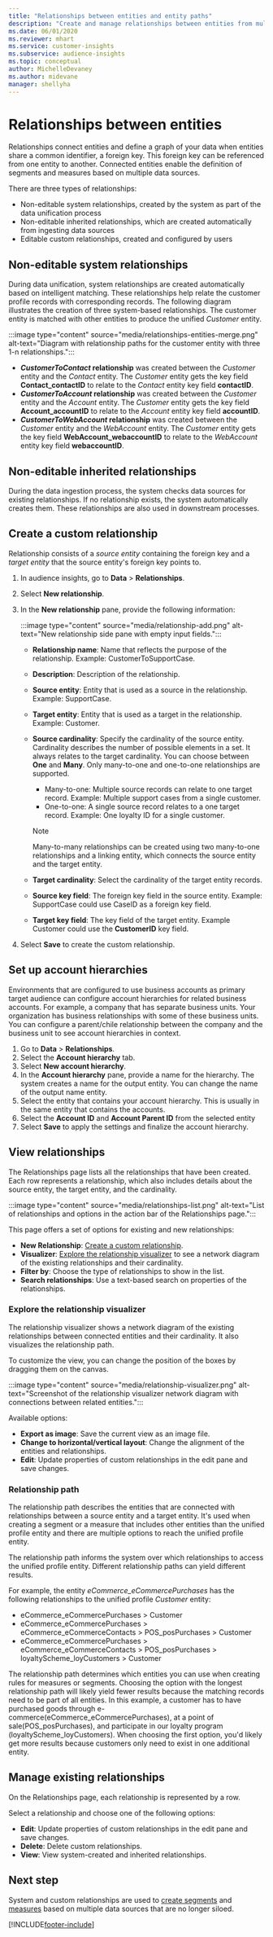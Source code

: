 ```yaml
---
title: "Relationships between entities and entity paths"
description: "Create and manage relationships between entities from multiple data sources."
ms.date: 06/01/2020
ms.reviewer: mhart
ms.service: customer-insights
ms.subservice: audience-insights
ms.topic: conceptual
author: MichelleDevaney
ms.author: midevane
manager: shellyha
---
```


# Relationships between entities

Relationships connect entities and define a graph of your data when entities share a common identifier, a foreign key. This foreign key can be referenced from one entity to another. Connected entities enable the definition of segments and measures based on multiple data sources.

There are three types of relationships: 
- Non-editable system relationships, created by the system as part of the data unification process
- Non-editable inherited relationships, which are created automatically from ingesting data sources 
- Editable custom relationships, created and configured by users

## Non-editable system relationships

During data unification, system relationships are created automatically based on intelligent matching. These relationships help relate the customer profile records with corresponding records. The following diagram illustrates the creation of three system-based relationships. The customer entity is matched with other entities to produce the unified *Customer* entity.

:::image type="content" source="media/relationships-entities-merge.png" alt-text="Diagram with relationship paths for the customer entity with three 1-n relationships.":::

- ***CustomerToContact* relationship** was created between the *Customer* entity and the *Contact* entity. The *Customer* entity gets the key field **Contact_contactID** to relate to the *Contact* entity key field **contactID**.
- ***CustomerToAccount* relationship** was created between the *Customer* entity and the *Account* entity. The *Customer* entity gets the key field **Account_accountID** to relate to the *Account* entity key field **accountID**.
- ***CustomerToWebAccount* relationship** was created between the *Customer* entity and the *WebAccount* entity. The *Customer* entity gets the key field **WebAccount_webaccountID** to relate to the *WebAccount* entity key field **webaccountID**.

## Non-editable inherited relationships

During the data ingestion process, the system checks data sources for existing relationships. If no relationship exists, the system automatically creates them. These relationships are also used in downstream processes.

## Create a custom relationship

Relationship consists of a *source entity* containing the foreign key and a *target entity* that the source entity's foreign key points to. 

1. In audience insights, go to **Data** > **Relationships**.

2. Select **New relationship**.

3. In the **New relationship** pane, provide the following information:

   :::image type="content" source="media/relationship-add.png" alt-text="New relationship side pane with empty input fields.":::

   - **Relationship name**: Name that reflects the purpose of the relationship. Example: CustomerToSupportCase.
   - **Description**: Description of the relationship.
   - **Source entity**: Entity that is used as a source in the relationship. Example: SupportCase.
   - **Target entity**: Entity that is used as a target in the relationship. Example: Customer.
   - **Source cardinality**: Specify the cardinality of the source entity. Cardinality describes the number of possible elements in a set. It always relates to the target cardinality. You can choose between **One** and **Many**. Only many-to-one and one-to-one relationships are supported.  
     - Many-to-one: Multiple source records can relate to one target record. Example: Multiple support cases from a single customer.
     - One-to-one: A single source record relates to a one target record. Example: One loyalty ID for a single customer.

     > [!NOTE]
     > Many-to-many relationships can be created using two many-to-one relationships and a linking entity, which connects the source entity and the target entity.

   - **Target cardinality**: Select the cardinality of the target entity records. 
   - **Source key field**: The foreign key field in the source entity. Example: SupportCase could use CaseID as a foreign key field.
   - **Target key field**: The key field of the target entity. Example Customer could use the **CustomerID** key field.

4. Select **Save** to create the custom relationship.

## Set up account hierarchies

Environments that are configured to use business accounts as primary target audience can configure account hierarchies for related business accounts. For example, a company that has separate business units. Your organization has business relationships with some of these business units. You can configure a parent/chile relationship between the company and the business unit to see account hierarchies in context.

1. Go to **Data** > **Relationships**.
1. Select the **Account hierarchy** tab.
1. Select **New account hierarchy**. 
1. In the **Account hierarchy** pane, provide a name for the hierarchy. The system creates a name for the output entity. You can change the name of the output name entity.
4.	Select the entity that contains your account hierarchy. This is usually in the same entity that contains the accounts.
5.	Select the **Account ID** and **Account Parent ID** from the selected entity 
6.	Select **Save** to apply the settings and finalize the account hierarchy.

## View relationships

The Relationships page lists all the relationships that have been created. Each row represents a relationship, which also includes details about the source entity, the target entity, and the cardinality. 

:::image type="content" source="media/relationships-list.png" alt-text="List of relationships and options in the action bar of the Relationships page.":::

This page offers a set of options for existing and new relationships: 
- **New Relationship**: [Create a custom relationship](#create-a-custom-relationship).
- **Visualizer**: [Explore the relationship visualizer](#explore-the-relationship-visualizer) to see a network diagram of the existing relationships and their cardinality.
- **Filter by**: Choose the type of relationships to show in the list.
- **Search relationships**: Use a text-based search on properties of the relationships.

### Explore the relationship visualizer

The relationship visualizer shows a network diagram of the existing relationships between connected entities and their cardinality. It also visualizes the relationship path.

To customize the view, you can change the position of the boxes by dragging them on the canvas.

:::image type="content" source="media/relationship-visualizer.png" alt-text="Screenshot of the relationship visualizer network diagram with connections between related entities.":::

Available options: 
- **Export as image**: Save the current view as an image file.
- **Change to horizontal/vertical layout**: Change the alignment of the entities and relationships.
- **Edit**: Update properties of custom relationships in the edit pane and save changes.

### Relationship path

The relationship path describes the entities that are connected with relationships between a source entity and a target entity. It's used when creating a segment or a measure that includes other entities than the unified profile entity and there are multiple options to reach the unified profile entity.

The relationship path informs the system over which relationships to access the unified profile entity. Different relationship paths can yield different results.

For example, the entity *eCommerce_eCommercePurchases* has the following relationships to the unified profile *Customer* entity:

- eCommerce_eCommercePurchases > Customer
- eCommerce_eCommercePurchases > eCommerce_eCommerceContacts > POS_posPurchases > Customer
- eCommerce_eCommercePurchases > eCommerce_eCommerceContacts > POS_posPurchases > loyaltyScheme_loyCustomers > Customer 

The relationship path determines which entities you can use when creating rules for measures or segments. Choosing the option with the longest relationship path will likely yield fewer results because the matching records need to be part of all entities. In this example, a customer has to have purchased goods through e-commerce(eCommerce_eCommercePurchases), at a point of sale(POS_posPurchases), and participate in our loyalty program (loyaltyScheme_loyCustomers). When choosing the first option, you'd likely get more results because customers only need to exist in one additional entity.

## Manage existing relationships 

On the Relationships page, each relationship is represented by a row. 

Select a relationship and choose one of the following options: 
 
- **Edit**: Update properties of custom relationships in the edit pane and save changes.
- **Delete**: Delete custom relationships.
- **View**: View system-created and inherited relationships. 

## Next step

System and custom relationships are used to [create segments](segments.md) and [measures](measures.md) based on multiple data sources that are no longer siloed.

[!INCLUDE[footer-include](../includes/footer-banner.md)]
